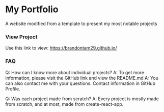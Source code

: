 # My Portfolio
A website modified from a template to present my most notable projects

### View Project ###
Use this link to view: https://brandontam29.github.io/

### FAQ ###
Q: How can I know more about individual projects? 
A: To get more information, please visit the GitHub link and view the README.md
A: You can also contact me with your questions. Contact information in GitHub Profile.

Q: Was each project made from scratch?
A: Every project is mostly made from scratch, and at most, made from create-react-app.
